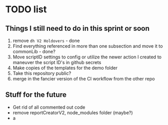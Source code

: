 # TODO list

## Things I still need to do in this sprint or soon

1. remove ``dh V2 Holdovers`` - done
2. Find everything referenced in more than one subsection and move it to commonLib - done?
3. Move scriptID settings to config or utilize the newer action I created to maneuver the script ID's in github secrets
4. Make copies of the templates for the demo folder
5. Take this repository public?
6. merge in the fancier version of the CI workflow from the other repo

## Stuff for the future

* Get rid of all commented out code
* remove reportCreatorV2, node_modules folder (maybe?)
* a
